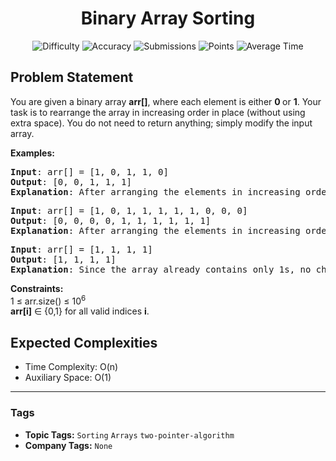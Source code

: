 <h1 align="center">Binary Array Sorting</h1>

<p align="center">
  <img alt="Difficulty" title="Difficulty" src="https://custom-icon-badges.demolab.com/badge/Difficulty: Medium-1F222E?style=for-the-badge&logoColor=white&logo=fire"/>
  <img alt="Accuracy" title="Accuracy" src="https://custom-icon-badges.demolab.com/badge/Accuracy: 53.94%25-1F222E?style=for-the-badge&logoColor=white&logo=target"/>
  <img alt="Submissions" title="Submissions" src="https://custom-icon-badges.demolab.com/badge/Submissions: 127K+-1F222E?style=for-the-badge&logoColor=white&logo=repo"/>
  <img alt="Points" title="Points" src="https://custom-icon-badges.demolab.com/badge/Points: 4-1F222E?style=for-the-badge&logoColor=white&logo=award"/>
  <img alt="Average Time" title="Average Time" src="https://custom-icon-badges.demolab.com/badge/Average%20Time: 20m-1F222E?style=for-the-badge&logoColor=white&logo=clock"/>
</p>

## Problem Statement

You are given a binary array <b>arr[]</b>, where each element is either <b>0 </b>or <b>1</b>. Your task is to rearrange the array in increasing order in place (without using extra space). You do not need to return anything; simply modify the input array.

<b>Examples:</b>

<pre><b>Input</b>: arr[] = [1, 0, 1, 1, 0]
<b>Output</b>: [0, 0, 1, 1, 1]
<b>Explanation</b>: After arranging the elements in increasing order, elements will be as 0 0 1 1 1.</pre>

<pre><b>Input</b>: arr[] = [1, 0, 1, 1, 1, 1, 1, 0, 0, 0]
<b>Output</b>: [0, 0, 0, 0, 1, 1, 1, 1, 1, 1]
<b>Explanation</b>: After arranging the elements in increasing order, elements will be 0 0 0 0 1 1 1 1 1 1.</pre>

<pre><b>Input</b>: arr[] = [1, 1, 1, 1]
<b>Output</b>: [1, 1, 1, 1]
<b>Explanation</b>: Since the array already contains only 1s, no change is needed.</pre>

<b>Constraints:</b><br>1 ≤ arr.size() ≤ 10<sup>6</sup><br><b>arr[i</b><b>]</b> ∈ {0,1} for all valid indices <b>i</b>.

## Expected Complexities
- Time Complexity: O(n)
- Auxiliary Space: O(1)

<hr>

### Tags
- **Topic Tags:** `Sorting` `Arrays` `two-pointer-algorithm`
- **Company Tags:** `None`
